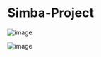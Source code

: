 # Simba-Project

![image](https://user-images.githubusercontent.com/94281852/174115362-755cd0d8-0fe4-41db-a9c7-5f6239528ffc.png)


![image](https://user-images.githubusercontent.com/94281852/174115518-be56634c-c260-4d38-9b28-83ff57fd3798.png)
